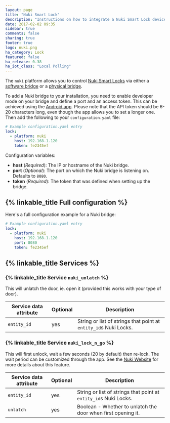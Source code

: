 ```yaml
---
layout: page
title: "Nuki Smart Lock"
description: "Instructions on how to integrate a Nuki Smart Lock devices."
date: 2017-02-02 09:35
sidebar: true
comments: false
sharing: true
footer: true
logo: nuki.png
ha_category: Lock
featured: false
ha_release: 0.38
ha_iot_class: "Local Polling"
---
```


The `nuki` platform allows you to control [Nuki Smart Locks](https://nuki.io/en/smart-lock/) via either a [software bridge](https://play.google.com/store/apps/details?id=io.nuki.bridge) or a [physical bridge](https://nuki.io/en/bridge/).

To add a Nuki bridge to your installation, you need to enable developer mode on your bridge and define a port and an access token. This can be achieved using the [Android app](https://play.google.com/store/apps/details?id=io.nuki). Please note that the API token should be 6-20 characters long, even though the app allows you to set a longer one.
Then add the following to your `configuration.yaml` file:

```yaml
# Example configuration.yaml entry
lock:
  - platform: nuki
    host: 192.168.1.120
    token: fe2345ef
```

Configuration variables:

- **host** (*Required*): The IP or hostname of the Nuki bridge.
- **port** (*Optional*): The port on which the Nuki bridge is listening on. Defaults to `8080`.
- **token** (*Required*): The token that was defined when setting up the bridge.

## {% linkable_title Full configuration %}

Here's a full configuration example for a Nuki bridge:

```yaml
# Example configuration.yaml entry
lock:
  - platform: nuki
    host: 192.168.1.120
    port: 8080
    token: fe2345ef
```

## {% linkable_title Services %}

### {% linkable_title Service `nuki_unlatch` %}

This will unlatch the door, ie. open it (provided this works with your type of door).

| Service data attribute | Optional | Description |
| ---------------------- | -------- | ----------- |
| `entity_id` | yes | String or list of strings that point at `entity_id`s Nuki Locks.

### {% linkable_title Service `nuki_lock_n_go` %}

This will first unlock, wait a few seconds (20 by default) then re-lock. The wait period can be customized through the app.
See the [Nuki Website](https://nuki.io/en/support/smart-lock/sl-features/locking-with-the-smart-lock/) for more details about this feature.

| Service data attribute | Optional | Description |
| ---------------------- | -------- | ----------- |
| `entity_id` | yes | String or list of strings that point at `entity_id`s Nuki Locks.
| `unlatch` | yes | Boolean - Whether to unlatch the door when first opening it.

